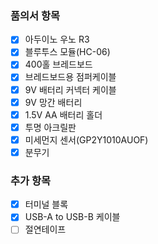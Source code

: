### 품의서 항목
- [x] 아두이노 우노 R3
- [x] 블루투스 모듈(HC-06)
- [x] 400홀 브레드보드
- [x] 브레드보드용 점퍼케이블
- [x] 9V 배터리 커넥터 케이블
- [x] 9V 망간 배터리
- [x] 1.5V AA 배터리 홀더
- [x] 투명 아크릴판
- [x] 미세먼지 센서(GP2Y1010AUOF) 
- [x] 분무기 

### 추가 항목
- [x] 터미널 블록
- [x] USB-A to USB-B 케이블
- [ ] 절연테이프